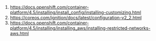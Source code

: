 1. https://docs.openshift.com/container-platform/4.5/installing/install_config/installing-customizing.html
1. https://coreos.com/ignition/docs/latest/configuration-v2_2.html
1. https://docs.openshift.com/container-platform/4.5/installing/installing_aws/installing-restricted-networks-aws.html
